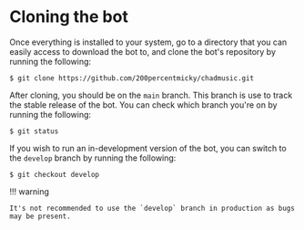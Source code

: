 # Cloning the bot
Once everything is installed to your system, go to a directory that you can easily access to download the bot to, and clone the bot's repository by running the following:

```
$ git clone https://github.com/200percentmicky/chadmusic.git
```

After cloning, you should be on the `main` branch. This branch is use to track the stable release of the bot. You can check which branch you're on by running the following:

```
$ git status
```

If you wish to run an in-development version of the bot, you can switch to the `develop` branch by running the following:

```
$ git checkout develop
```

!!! warning

    It's not recommended to use the `develop` branch in production as bugs may be present.

